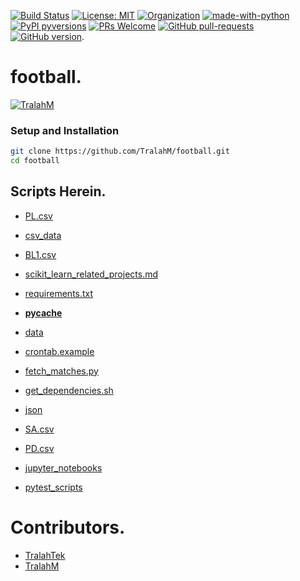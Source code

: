 
[![Build Status](https://travis-ci.com/TralahM/football.svg?branch=master)](https://travis-ci.com/TralahM/football)
[![License: MIT](https://img.shields.io/badge/License-MIT-red.svg)](https://opensource.org/licenses/MIT)
[![Organization](https://img.shields.io/badge/Org-TralahTek-blue.svg)](https://github.com/TralahTek)
[![made-with-python](https://img.shields.io/badge/Made%20with-Python-1f425f.svg)](https://www.python.org/)
[![PyPI pyversions](https://img.shields.io/pypi/pyversions/ansicolortags.svg)](https://pypi.python.org/pypi/ansicolortags/)
[![PRs Welcome](https://img.shields.io/badge/PRs-welcome-brightgreen.svg?style=flat-square)](https://github.com/TralahM/pull/)
[![GitHub pull-requests](https://img.shields.io/github/issues-pr/Naereen/StrapDown.js.svg)](https://gitHub.com/TralahM/football/pull/)
[![GitHub version](https://badge.fury.io/gh/Naereen%2FStrapDown.js.svg)](https://github.com/TralahM/football).

# football.


[![TralahM](https://img.shields.io/badge/Author-TralahM-cyan.svg?style=for-the-badge)](https://github.com/TralahM)

### Setup and Installation

```Bash
git clone https://github.com/TralahM/football.git
cd football
```

## Scripts Herein.

* [PL.csv](https://github.com/TralahM/football/blob/master/PL.csv)

* [csv_data](https://github.com/TralahM/football/blob/master/csv_data)

* [BL1.csv](https://github.com/TralahM/football/blob/master/BL1.csv)

* [scikit_learn_related_projects.md](https://github.com/TralahM/football/blob/master/scikit_learn_related_projects.md)

* [requirements.txt](https://github.com/TralahM/football/blob/master/requirements.txt)

* [__pycache__](https://github.com/TralahM/football/blob/master/__pycache__)

* [data](https://github.com/TralahM/football/blob/master/data)

* [crontab.example](https://github.com/TralahM/football/blob/master/crontab.example)

* [fetch_matches.py](https://github.com/TralahM/football/blob/master/fetch_matches.py)

* [get_dependencies.sh](https://github.com/TralahM/football/blob/master/get_dependencies.sh)

* [json](https://github.com/TralahM/football/blob/master/json)

* [SA.csv](https://github.com/TralahM/football/blob/master/SA.csv)

* [PD.csv](https://github.com/TralahM/football/blob/master/PD.csv)

* [jupyter_notebooks](https://github.com/TralahM/football/blob/master/jupyter_notebooks)

* [pytest_scripts](https://github.com/TralahM/football/blob/master/pytest_scripts)

# Contributors.

* [TralahTek](https://github.com/TralahTek)
* [TralahM](https://github.com/TralahM)
